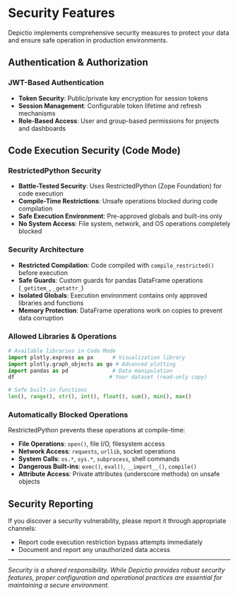 # Security Features

Depictio implements comprehensive security measures to protect your data and ensure safe operation in production environments.

## Authentication & Authorization

### JWT-Based Authentication
- **Token Security**: Public/private key encryption for session tokens
- **Session Management**: Configurable token lifetime and refresh mechanisms
- **Role-Based Access**: User and group-based permissions for projects and dashboards


## Code Execution Security (Code Mode)

### RestrictedPython Security
- **Battle-Tested Security**: Uses RestrictedPython (Zope Foundation) for code execution
- **Compile-Time Restrictions**: Unsafe operations blocked during code compilation
- **Safe Execution Environment**: Pre-approved globals and built-ins only
- **No System Access**: File system, network, and OS operations completely blocked

### Security Architecture
- **Restricted Compilation**: Code compiled with `compile_restricted()` before execution
- **Safe Guards**: Custom guards for pandas DataFrame operations (`_getitem_`, `_getattr_`)
- **Isolated Globals**: Execution environment contains only approved libraries and functions
- **Memory Protection**: DataFrame operations work on copies to prevent data corruption

### Allowed Libraries & Operations
```python
# Available libraries in Code Mode
import plotly.express as px      # Visualization library
import plotly.graph_objects as go # Advanced plotting
import pandas as pd              # Data manipulation
df                              # Your dataset (read-only copy)

# Safe built-in functions
len(), range(), str(), int(), float(), sum(), min(), max()
```

### Automatically Blocked Operations
RestrictedPython prevents these operations at compile-time:

- **File Operations**: `open()`, file I/O, filesystem access
- **Network Access**: `requests`, `urllib`, socket operations
- **System Calls**: `os.*`, `sys.*`, `subprocess`, shell commands
- **Dangerous Built-ins**: `exec()`, `eval()`, `__import__()`, `compile()`
- **Attribute Access**: Private attributes (underscore methods) on unsafe objects


## Security Reporting

If you discover a security vulnerability, please report it through appropriate channels:

- Report code execution restriction bypass attempts immediately
- Document and report any unauthorized data access

---

*Security is a shared responsibility. While Depictio provides robust security features, proper configuration and operational practices are essential for maintaining a secure environment.*
